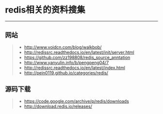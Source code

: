 # redis相关的资料搜集
------
## 网站
> * http://www.voidcn.com/blog/walkbob/
> * http://redissrc.readthedocs.io/en/latest/init/server.html
> * https://github.com/zz198808/redis_source_anntation
> * http://www.yanyulin.info/b/pengpeng04/7
> * http://redissrc.readthedocs.io/en/latest/index.html
> * http://pein0119.github.io/categories/redis/

## 源码下载
> * https://code.google.com/archive/p/redis/downloads
> * http://download.redis.io/releases/
